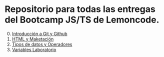 # Repositorio para todas las entregas del Bootcamp JS/TS de Lemoncode.

0. [Introducción a Git y Github](https://github.com/Hyousetsu37/JS-TS-Lemoncode-Bootcamp/tree/main/Module-0)
1. [HTML y Maketación](https://github.com/Hyousetsu37/JS-TS-Lemoncode-Bootcamp/tree/main/Module-1)
2. [Tipos de datos y Operadores](https://github.com/Hyousetsu37/JS-TS-Lemoncode-Bootcamp/tree/main/Module-2)
3. [Variables Laboratorio](https://github.com/Hyousetsu37/JS-TS-Lemoncode-Bootcamp/tree/main/Module-3)
